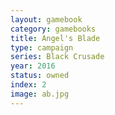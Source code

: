 ```yaml
---
layout: gamebook
category: gamebooks
title: Angel's Blade
type: campaign
series: Black Crusade
year: 2016
status: owned
index: 2
image: ab.jpg
---
```

